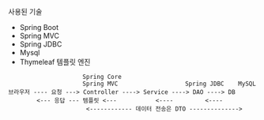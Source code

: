 
사용된 기술
- Spring Boot
- Spring MVC
- Spring JDBC
- Mysql
- Thymeleaf 템플릿 엔진

````
                     Spring Core
                     Spring MVC                   Spring JDBC    MySQL
브라우저 ---- 요청 ---> Controller ----> Service ----> DAO ----> DB
        <--- 응답 --- 템플릿 <---           <----         <----
                      <------------ 데이터 전송은 DTO -------------->
````

